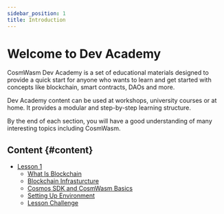 ```yaml
---
sidebar_position: 1
title: Introduction
---
```


# Welcome to Dev Academy

CosmWasm Dev Academy is a set of educational materials designed to provide a quick start for anyone who wants to learn and get started with concepts like blockchain, smart contracts, DAOs and more.


Dev Academy content can be used at workshops, university courses or at home.
It provides a modular and step-by-step learning structure.


By the end of each section, you will have a good understanding of many interesting topics including CosmWasm.

## Content {#content}

- [Lesson 1](basics)
  - [What Is Blockchain](basics/01-what-is-blockchain.md)
  - [Blockchain Infrasturcture](basics/02-infra.md)
  - [Cosmos SDK and CosmWasm Basics](basics/03-cosmos-sdk-cw.md)
  - [Setting Up Environment](basics/04-environment.md)
  - [Lesson Challenge](basics/05-challenge.md)

